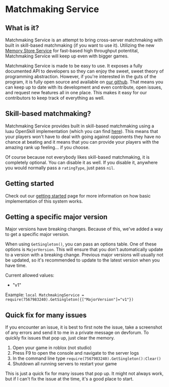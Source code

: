 # Matchmaking Service

## What is it?
Matchmaking Service is an attempt to bring cross-server matchmaking with built in skill-based matchmaking (if you want to use it). Utilizing the new [Memory Store Service](https://developer.roblox.com/en-us/api-reference/class/MemoryStoreService) for fast-based high throughput potentital, Matchmaking Service will keep up even with bigger games.

Matchmaking Service is made to be easy to use. It exposes a fully documented API to developers so they can enjoy the sweet, sweet theory of programming abstraction. However, if you're interested in the guts of the program, it is fully open source and available on [our github](https://github.com/steven4547466/MatchmakingService). That means you can keep up to date with its development and even contribute, open issues, and request new features all in one place. This makes it easy for our contributors to keep track of everything as well.

## Skill-based matchmaking?
Matchmaking Service provides built in skill-based matchmaking using a luau OpenSkill implementation (which you can find [here](https://devforum.roblox.com/t/openskill-a-skill-based-rating-system-for-matchmaking/1571168)). This means that your players won't have to deal with going against opponents they have no chance at beating and it means that you can provide your players with the amazing rank up feeling... if you choose.

Of course because not everybody likes skill-based matchmaking, it is completely optional. You can disable it as well. If you disable it, anywhere you would normally pass a `ratingType`, just pass `nil`. 

## Getting started
Check out our [getting started](gettingstarted.md) page for more information on how basic implementation of this system works.

## Getting a specific major version
Major versions have breaking changes. Because of this, we've added a way to get a specific major version.

When using `GetSingleton()`, you can pass an options table. One of these options is `MajorVersion`. This will ensure that you don't automatically update to a version with a breaking change. Previous major versions will usually not be updated, so it's recommended to update to the latest version when you have time.

Current allowed values:
- "v1"

Example:
`local MatchmakingService = require(7567983240).GetSingleton({["MajorVersion"]="v1"})`

## Quick fix for many issues
If you encounter an issue, it is best to first note the issue, take a screenshot of any errors and send it to me in a private message on devforum. To quickly fix issues that pop up, just clear the memory.

1. Open your game in roblox (not studio)
2. Press F9 to open the console and navigate to the server logs
3. In the command line type `require(7567983240).GetSingleton():Clear()`
4. Shutdown all running servers to restart your game

This is just a quick fix for many issues that pop up. It might not always work, but if I can't fix the issue at the time, it's a good place to start.